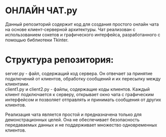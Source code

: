 # ОНЛАЙН ЧАТ.py

Данный репозиторий содержит код для создания простого онлайн чата на основе клиент-серверной архитектуры. Чат реализован с использованием сокетов и графического интерфейса, разработанного с помощью библиотеки Tkinter.


# Структура репозитория:

<div>server.py - файл, содержащий код сервера. Он отвечает за принятие подключений от клиентов, обработку сообщений и их пересылку между клиентами.</div>
<div>client1.py и client2.py - файлы, содержащие коды клиентов. Каждый клиент подключается к серверу, открывает окно чата с графическим интерфейсом и позволяет отправлять и принимать сообщения от других клиентов.</div>

Реализация чата является простой и предназначена только для демонстрационных целей. Она не обеспечивает безопасность передаваемых данных и не поддерживает множество одновременных клиентов.



